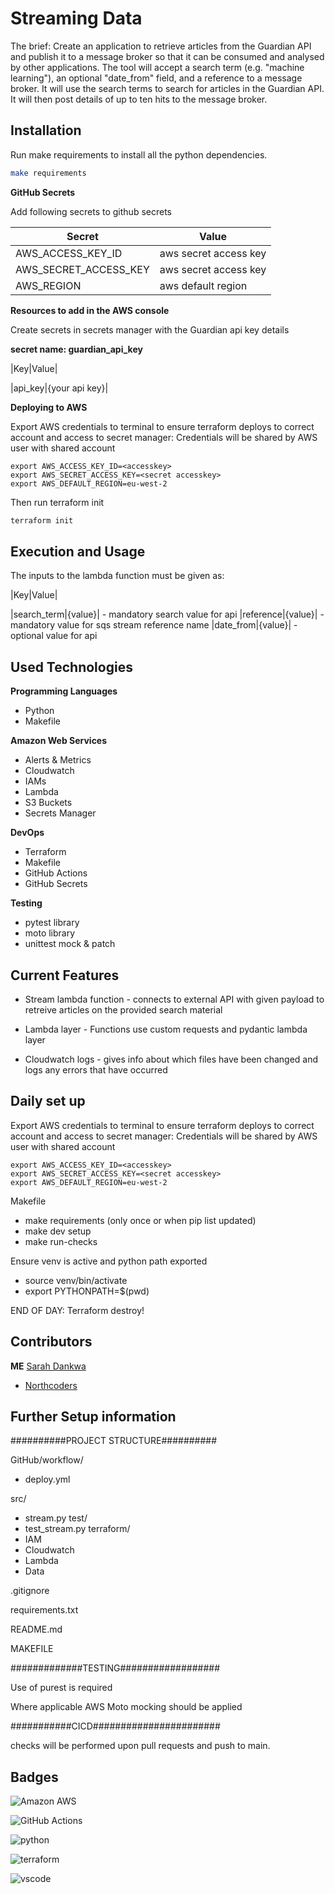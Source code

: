 # Streaming Data

The brief:
Create an application to retrieve articles from the Guardian API and publish it to a message broker so that it can be consumed and analysed by other applications.
The tool will accept a search term (e.g. "machine learning"), an optional "date_from" field, and a reference to a message broker. It will use the search terms to search for articles in the Guardian API. It will then post details of up to ten hits to the message broker.

## Installation

Run make requirements to install all the python dependencies.

```bash
make requirements
```

**GitHub Secrets**

Add following secrets to github secrets

|Secret|Value|
|------|-----|
AWS_ACCESS_KEY_ID|aws secret access key
AWS_SECRET_ACCESS_KEY|aws secret access key
AWS_REGION|aws default region

**Resources to add in the AWS console**

Create secrets in secrets manager with the Guardian api key details

**secret name: guardian_api_key**


|Key|Value|

|api_key|{your api key}|

**Deploying to AWS**

Export AWS credentials to terminal to ensure terraform deploys to correct account and access to secret manager:
Credentials will be shared by AWS user with shared account

	export AWS_ACCESS_KEY_ID=<accesskey>
	export AWS_SECRET_ACCESS_KEY=<secret accesskey>
	export AWS_DEFAULT_REGION=eu-west-2

Then run terraform init

```bash
terraform init
```

## Execution and Usage

The inputs to the lambda function must be given as:

|Key|Value|

|search_term|{value}| - mandatory search value for api
|reference|{value}| - mandatory value for sqs stream reference name
|date_from|{value}| - optional value for api


## Used Technologies

**Programming Languages**
- Python
- Makefile


**Amazon Web Services**
- Alerts & Metrics
- Cloudwatch
- IAMs
- Lambda
- S3 Buckets
- Secrets Manager

**DevOps**
- Terraform
- Makefile
- GitHub Actions
- GitHub Secrets

**Testing**
- pytest library
- moto library
- unittest mock & patch

## Current Features

- Stream lambda function - connects to external API with given payload to 
retreive articles on the provided search material

- Lambda layer - Functions use custom requests and pydantic lambda layer 

- Cloudwatch logs - gives info about which files have been changed and logs any errors that have occurred


## Daily set up

Export AWS credentials to terminal to ensure terraform deploys to correct account and access to secret manager:
Credentials will be shared by AWS user with shared account

	export AWS_ACCESS_KEY_ID=<accesskey>
	export AWS_SECRET_ACCESS_KEY=<secret accesskey>
	export AWS_DEFAULT_REGION=eu-west-2


Makefile
- make requirements (only once or when pip list updated)
- make dev setup
- make run-checks

Ensure venv is active and python path exported
- source venv/bin/activate
- export PYTHONPATH=$(pwd)


END OF DAY: Terraform destroy!

## Contributors

**ME**
[Sarah Dankwa](https://github.com/Sarah-Dankwa)
- [Northcoders](https://github.com/northcoders)


## Further Setup information

##########PROJECT STRUCTURE##########

GitHub/workflow/
- deploy.yml

src/
- stream.py
test/
- test_stream.py
terraform/
- IAM
- Cloudwatch
- Lambda
- Data

.gitignore

requirements.txt

README.md

MAKEFILE

#############TESTING##################

Use of purest is required

Where applicable AWS Moto mocking should be applied

###########CICD####################### 

checks will be performed upon pull requests and push to main.

## Badges
![Amazon AWS](https://img.shields.io/badge/Amazon_AWS-FF9900?style=for-the-badge&logo=amazonaws&logoColor=white)

![GitHub Actions](https://img.shields.io/badge/Github%20Actions-282a2e?style=for-the-badge&logo=githubactions&logoColor=367cfe)


![python](https://img.shields.io/badge/Python-FFD43B?style=for-the-badge&logo=python&logoColor=blue)

![terraform](https://img.shields.io/badge/Terraform-7B42BC?style=for-the-badge&logo=terraform&logoColor=white)

![vscode](https://img.shields.io/badge/VSCode-0078D4?style=for-the-badge&logo=visual%20studio%20code&logoColor=white)

